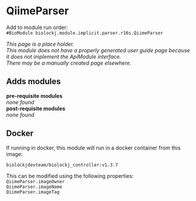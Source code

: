 # QiimeParser
Add to module run order:                    
`#BioModule biolockj.module.implicit.parser.r16s.QiimeParser`

*This page is a place holder.*                   
*This module does not have a properly generated user guide page because it does not implement the ApiModule interface.*                   
*There may be a manually created page elsewhere.*

## Adds modules 
**pre-requisite modules**                    
*none found*                   
**post-requisite modules**                    
*none found*                   

## Docker 
If running in docker, this module will run in a docker container from this image:<br>
```
biolockjdevteam/biolockj_controller:v1.3.7
```
This can be modified using the following properties:<br>
`QiimeParser.imageOwner`<br>
`QiimeParser.imageName`<br>
`QiimeParser.imageTag`<br>

